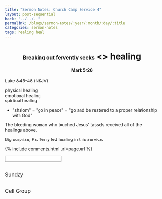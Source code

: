 ```yaml
---
title: "Sermon Notes: Church Camp Service 4"
layout: post-sequential
back: "../../.."
permalink: /blogs/sermon-notes/:year/:month/:day/:title
categories: sermon-notes
tags: healing heal 
---
```


<style>
    h1#sn1, h4#sn4{
        text-align: center;
    }
</style>

<h1 id="sn1"><span style="font-size:60%;">Breaking out fervently seeks</span> &lt;&gt; healing</h1>

<h4 id="sn4"><span class="timestamp">Mark 5:26</span></h4>

Luke 8:45-48 (NKJV)

physical healing<br>
emotional healing<br>
spiritual healing<br>
- "shalom" = "go in peace" = "go and be restored to a proper relationship with God"

The bleeding woman who touched Jesus' tassels received all of the healings above.

Big surprise, Ps. Terry led healing in this service.

<!--
<span class='disable-selection' ondblclick="this.innerHTML=''">&lt;<b>REDACTED</b>&gt;</span>
-->
{% include comments.html url=page.url %}

<input id="password-input" type="password" class="text-secret" onkeyup="unlock()" autocomplete="off">

<span class="disable-selection" id="truth" style="display:block;"><br><span style="font-size:120%;">Sunday</span><br> <br><br><span style="font-size:120%;">Cell Group</span><br> </span>
